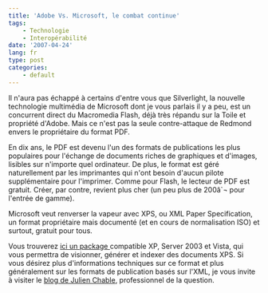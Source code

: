 ```yaml
---
title: 'Adobe Vs. Microsoft, le combat continue'
tags:
    - Technologie
    - Interopérabilité
date: '2007-04-24'
lang: fr
type: post
categories:
    - default
---
```


Il n'aura pas échappé à certains d'entre vous que Silverlight, la nouvelle technologie multimédia de Microsoft dont je vous parlais il y a peu, est un concurrent direct du Macromedia Flash, déjà très répandu sur la Toile et propriété d'Adobe. Mais ce n'est pas la seule contre-attaque de Redmond envers le propriétaire du format PDF.

En dix ans, le PDF est devenu l'un des formats de publications les plus populaires pour l'échange de documents riches de graphiques et d'images, lisibles sur n'importe quel ordinateur. De plus, le format est géré naturellement par les imprimantes qui n'ont besoin d'aucun pilote supplémentaire pour l'imprimer. Comme pour Flash, le lecteur de PDF est gratuit. Créer, par contre, revient plus cher (un peu plus de 200â`¬ pour l'entrée de gamme).

Microsoft veut renverser la vapeur avec XPS, ou XML Paper Specification, un format propriétaire mais documenté (et en cours de normalisation ISO) et surtout, gratuit pour tous.

Vous trouverez [ici un package ](http://www.microsoft.com/en-us/download/details.aspx?id=11816)compatible XP, Server 2003 et Vista, qui vous permettra de visionner, générer et indexer des documents XPS. Si vous désirez plus d'informations techniques sur ce format et plus généralement sur les formats de publication basés sur l'XML, je vous invite à visiter le [blog de Julien Chable](http://blogs.developpeur.org/neodante/archive/2007/04/17/xps-la-version-1-0-du-pack-essentiel-xps-est-disponible.aspx), professionnel de la question.